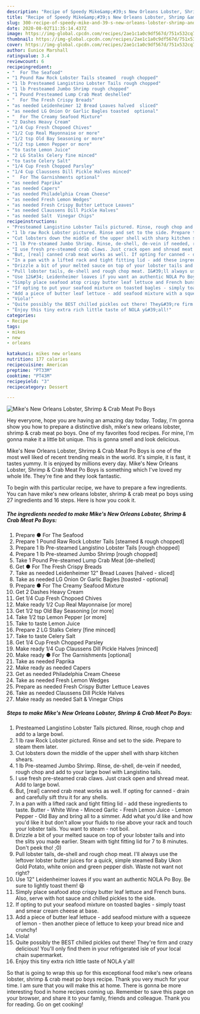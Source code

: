 ```yaml
---
description: "Recipe of Speedy Mike&amp;#39;s New Orleans Lobster, Shrimp &amp;amp; Crab Meat Po Boys"
title: "Recipe of Speedy Mike&amp;#39;s New Orleans Lobster, Shrimp &amp;amp; Crab Meat Po Boys"
slug: 300-recipe-of-speedy-mike-and-39-s-new-orleans-lobster-shrimp-and-amp-crab-meat-po-boys
date: 2020-08-02T11:35:14.437Z
image: https://img-global.cpcdn.com/recipes/2ae1c1a0c9df567d/751x532cq70/mikes-new-orleans-lobster-shrimp-crab-meat-po-boys-recipe-main-photo.jpg
thumbnail: https://img-global.cpcdn.com/recipes/2ae1c1a0c9df567d/751x532cq70/mikes-new-orleans-lobster-shrimp-crab-meat-po-boys-recipe-main-photo.jpg
cover: https://img-global.cpcdn.com/recipes/2ae1c1a0c9df567d/751x532cq70/mikes-new-orleans-lobster-shrimp-crab-meat-po-boys-recipe-main-photo.jpg
author: Eunice Marshall
ratingvalue: 3.4
reviewcount: 6
recipeingredient:
- "  For The Seafood"
- "1 Pound Raw Rock Lobster Tails steamed  rough chopped"
- "1 lb Presteamed Langistino Lobster Tails rough chopped"
- "1 lb Presteamed Jumbo Shrimp rough chopped"
- "1 Pound Presteamed Lump Crab Meat deshelled"
- "  For The Fresh Crispy Breads"
- "as needed Leidenheimer 12 Bread Loaves halved  sliced"
- "as needed LG Onion Or Garlic Bagles toasted  optional"
- "  For The Creamy Seafood Mixture"
- "2 Dashes Heavy Cream"
- "1/4 Cup Fresh Chopoed Chives"
- "1/2 Cup Real Mayonnaise or more"
- "1/2 tsp Old Bay Seasoning or more"
- "1/2 tsp Lemon Pepper or more"
- "to taste Lemon Juice"
- "2 LG Stalks Celery fine minced"
- "to taste Celery Salt"
- "1/4 Cup Fresh Chopped Parsley"
- "1/4 Cup Claussens Dill Pickle Halves minced"
- "  For The Garnishments optional"
- "as needed Paprika"
- "as needed Capers"
- "as needed Philadelphia Cream Cheese"
- "as needed Fresh Lemon Wedges"
- "as needed Fresh Crispy Butter Lettuce Leaves"
- "as needed Claussens Dill Pickle Halves"
- "as needed Salt  Vinegar Chips"
recipeinstructions:
- "Presteamed Langistino Lobster Tails pictured. Rinse, rough chop and add to a large bowl."
- "1 lb raw Rock Lobster pictured. Rinse and set to the side. Prepare to steam them later."
- "Cut lobsters down the middle of the upper shell with sharp kitchen shears."
- "1 lb Pre-steamed Jumbo Shrimp. Rinse, de-shell, de-vein if needed, rough chop and add to your large bowl with Langistino tails."
- "I use fresh pre-steamed crab claws. Just crack open and shread meat. Add to large bowl."
- "But, [real] canned crab meat works as well. If opting for canned - drain and carefully sift thru it for any shells."
- "In a pan with a lifted rack and tight fitting lid - add these ingredients to taste. Butter - White Wine - Minced Garlic - Fresh Lemon Juice - Lemon Pepper - Old Bay and bring all to a simmer. Add what you&#39;d like and how you&#39;d like it but don&#39;t allow your fluids to rise above your rack and touch your lobster tails. You want to steam - not boil."
- "Drizzle a bit of your melted sauce on top of your lobster tails and into the slits you made earlier. Steam with tight fitting lid for 7 to 8 minutes. Don&#39;t peek tho! ;0)"
- "Pull lobster tails, de-shell and rough chop meat. I&#39;ll always use the leftover lobster butter juices for a quick, simple steamed Baby Ukon Gold Potato, white onion and green pepper dish. Waste not want not right?"
- "Use 12&#34; Leidenheimer loaves if you want an authentic NOLA Po Boy. Be sure to lightly toast them! 😆"
- "Simply place seafood atop crispy butter leaf lettuce and French buns. Also, serve with hot sauce and chilled pickles to the side."
- "If opting to put your seafood mixture on toasted bagles - simply toast and smear cream cheese at base."
- "Add a piece of butter leaf lettuce - add seafood mixture with a squeeze of lemon - then another piece of lettuce to keep your bread nice and crunchy!"
- "Viola!"
- "Quite possibly the BEST chilled pickles out there! They&#39;re firm and crazy delicious! You&#39;ll only find them in your refrigerated isle of your local chain supermarket."
- "Enjoy this tiny extra rich little taste of NOLA y&#39;all!"
categories:
- Recipe
tags:
- mikes
- new
- orleans

katakunci: mikes new orleans 
nutrition: 177 calories
recipecuisine: American
preptime: "PT33M"
cooktime: "PT43M"
recipeyield: "3"
recipecategory: Dessert

---
```



![Mike&#39;s New Orleans Lobster, Shrimp &amp; Crab Meat Po Boys](https://img-global.cpcdn.com/recipes/2ae1c1a0c9df567d/751x532cq70/mikes-new-orleans-lobster-shrimp-crab-meat-po-boys-recipe-main-photo.jpg)

Hey everyone, hope you are having an amazing day today. Today, I'm gonna show you how to prepare a distinctive dish, mike&#39;s new orleans lobster, shrimp &amp; crab meat po boys. One of my favorites food recipes. For mine, I'm gonna make it a little bit unique. This is gonna smell and look delicious.



Mike&#39;s New Orleans Lobster, Shrimp &amp; Crab Meat Po Boys is one of the most well liked of recent trending meals in the world. It's simple, it is fast, it tastes yummy. It is enjoyed by millions every day. Mike&#39;s New Orleans Lobster, Shrimp &amp; Crab Meat Po Boys is something which I've loved my whole life. They're fine and they look fantastic.


To begin with this particular recipe, we have to prepare a few ingredients. You can have mike&#39;s new orleans lobster, shrimp &amp; crab meat po boys using 27 ingredients and 16 steps. Here is how you cook it.

<!--inarticleads1-->

##### The ingredients needed to make Mike&#39;s New Orleans Lobster, Shrimp &amp; Crab Meat Po Boys:

1. Prepare  ● For The Seafood
1. Prepare 1 Pound Raw Rock Lobster Tails [steamed &amp; rough chopped]
1. Prepare 1 lb Pre-steamed Langistino Lobster Tails [rough chopped]
1. Prepare 1 lb Pre-steamed Jumbo Shrimp [rough chopped]
1. Take 1 Pound Pre-steamed Lump Crab Meat [de-shelled]
1. Get  ● For The Fresh Crispy Breads
1. Take as needed Leidenheimer 12&#34; Bread Loaves [halved - sliced]
1. Take as needed LG Onion Or Garlic Bagles [toasted - optional]
1. Prepare  ● For The Creamy Seafood Mixture
1. Get 2 Dashes Heavy Cream
1. Get 1/4 Cup Fresh Chopoed Chives
1. Make ready 1/2 Cup Real Mayonnaise [or more]
1. Get 1/2 tsp Old Bay Seasoning [or more]
1. Take 1/2 tsp Lemon Pepper [or more]
1. Take to taste Lemon Juice
1. Prepare 2 LG Stalks Celery [fine minced]
1. Take to taste Celery Salt
1. Get 1/4 Cup Fresh Chopped Parsley
1. Make ready 1/4 Cup Claussens Dill Pickle Halves [minced]
1. Make ready  ● For The Garnishments [optional]
1. Take as needed Paprika
1. Make ready as needed Capers
1. Get as needed Philadelphia Cream Cheese
1. Take as needed Fresh Lemon Wedges
1. Prepare as needed Fresh Crispy Butter Lettuce Leaves
1. Take as needed Claussens Dill Pickle Halves
1. Make ready as needed Salt &amp; Vinegar Chips




<!--inarticleads2-->

##### Steps to make Mike&#39;s New Orleans Lobster, Shrimp &amp; Crab Meat Po Boys:

1. Presteamed Langistino Lobster Tails pictured. Rinse, rough chop and add to a large bowl.
1. 1 lb raw Rock Lobster pictured. Rinse and set to the side. Prepare to steam them later.
1. Cut lobsters down the middle of the upper shell with sharp kitchen shears.
1. 1 lb Pre-steamed Jumbo Shrimp. Rinse, de-shell, de-vein if needed, rough chop and add to your large bowl with Langistino tails.
1. I use fresh pre-steamed crab claws. Just crack open and shread meat. Add to large bowl.
1. But, [real] canned crab meat works as well. If opting for canned - drain and carefully sift thru it for any shells.
1. In a pan with a lifted rack and tight fitting lid - add these ingredients to taste. Butter - White Wine - Minced Garlic - Fresh Lemon Juice - Lemon Pepper - Old Bay and bring all to a simmer. Add what you&#39;d like and how you&#39;d like it but don&#39;t allow your fluids to rise above your rack and touch your lobster tails. You want to steam - not boil.
1. Drizzle a bit of your melted sauce on top of your lobster tails and into the slits you made earlier. Steam with tight fitting lid for 7 to 8 minutes. Don&#39;t peek tho! ;0)
1. Pull lobster tails, de-shell and rough chop meat. I&#39;ll always use the leftover lobster butter juices for a quick, simple steamed Baby Ukon Gold Potato, white onion and green pepper dish. Waste not want not right?
1. Use 12&#34; Leidenheimer loaves if you want an authentic NOLA Po Boy. Be sure to lightly toast them! 😆
1. Simply place seafood atop crispy butter leaf lettuce and French buns. Also, serve with hot sauce and chilled pickles to the side.
1. If opting to put your seafood mixture on toasted bagles - simply toast and smear cream cheese at base.
1. Add a piece of butter leaf lettuce - add seafood mixture with a squeeze of lemon - then another piece of lettuce to keep your bread nice and crunchy!
1. Viola!
1. Quite possibly the BEST chilled pickles out there! They&#39;re firm and crazy delicious! You&#39;ll only find them in your refrigerated isle of your local chain supermarket.
1. Enjoy this tiny extra rich little taste of NOLA y&#39;all!




So that is going to wrap this up for this exceptional food mike&#39;s new orleans lobster, shrimp &amp; crab meat po boys recipe. Thank you very much for your time. I am sure that you will make this at home. There is gonna be more interesting food in home recipes coming up. Remember to save this page on your browser, and share it to your family, friends and colleague. Thank you for reading. Go on get cooking!
